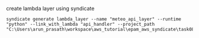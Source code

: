 create lambda layer using syndicate

    syndicate generate lambda_layer --name "meteo_api_layer" --runtime "python" --link_with_lambda "api_handler" --project_path "C:\Users\arun_prasath\workspace\aws_tutorial\epam_aws_syndicate\task08"